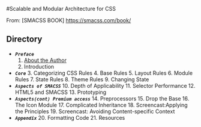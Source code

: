 #Scalable and Modular Architecture for CSS

From: [SMACSS BOOK] https://smacss.com/book/

## Directory
  * ***`Preface`***
    1. [About the Author](/SMACSS/1.about-the-author.md)
    2. Introduction
  * ***`Core`***
    3. Categorizing CSS Rules
    4. Base Rules
    5. Layout Rules
    6. Module Rules
    7. State Rules
    8. Theme Rules
    9. Changing State
  * ***`Aspects of SMACSS`***
    10. Depth of Applicability
    11. Selector Performance
    12. HTML5 and SMACSS
    13. Prototyping
  * ***`Aspects(cont) Premium access`***
    14. Preprocessors
    15. Drop the Base
    16. The Icon Module
    17. Complicated Inheritance
    18. Screencast:Applying the Principles
    19. Screencast: Avoiding Content-specific Context
  * ***`Appendix`***
    20. Formatting Code
    21. Resources
